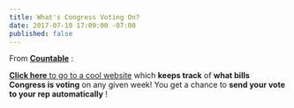 ```yaml
---
title: What's Congress Voting On?
date: 2017-07-10 17:09:00 -07:00
published: false
---
```


From [**Countable**](https://www.countable.us/articles/734-s-congress-voting-week-july-10-2017) :

[**Click here** to go to a cool website](https://www.countable.us/) which **keeps track** of **what bills Congress is voting** on any given week!  You get a chance to **send your vote to your rep automatically** !


